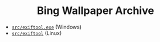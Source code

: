 <h1 align="center">Bing Wallpaper Archive</h1>

- [`src/exiftool.exe`](https://npanuhin.me/files/exiftool.exe) (Windows)
- [`src/exiftool`](https://npanuhin.me/files/exiftool) (Linux)

